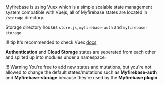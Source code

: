Myfirebase is using Vuex which is a simple scalable state management system compatible with Vuejs, all of Myfirebase states are located in `/storage` directory.

Storage directory houses `store.js`, `myfirebase-auth` and `myfirebase-storage`.

!!! tip
    It's recommended to check Vuex [docs](https://vuex.vuejs.org)

**Authentication** and **Cloud Storage** states are seperated from each other and splited up into modules under a namespace.

!!! Warning
    You're free to add new states and mutations, but you're not allowed to change the default states/mutations such as **Myfirebase-auth** and **Myfirebase-storage** because they're used by the **Myfirebase plugin**.


